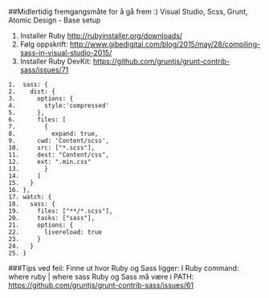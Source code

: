 ##Midlertidig fremgangsmåte for å gå frem :)
Visual Studio, Scss, Grunt, Atomic Design - Base setup

1.	Installer Ruby http://rubyinstaller.org/downloads/
2.	Følg oppskrift: http://www.gibedigital.com/blog/2015/may/28/compiling-sass-in-visual-studio-2015/
3.	Installer Ruby DevKit: https://github.com/gruntjs/grunt-contrib-sass/issues/71
```
1.	sass: {
2.	  dist: {
3.	    options: {
4.	      style:'compressed'
5.	    },
6.	    files: [
7.	      {
8.	        expand: true,
9.		cwd: 'Content/scss',
10.		src: ["*.scss"],
11.		dest: "Content/css",
12.		ext: ".min.css"
13.	      }
14.	    ]
15.	  }
16.	},
17.	watch: {
18.	  sass: {
19.	    files: ["**/*.scss"],
20.	    tasks: ["sass"],
21.	    options: {
22.	      livereload: true
23.	    }
24.	  }
25.	}
```
###Tips ved feil:
Finne ut hvor Ruby og Sass ligger: I Ruby command: where ruby | where sass
Ruby og Sass må være i PATH: https://github.com/gruntjs/grunt-contrib-sass/issues/61
